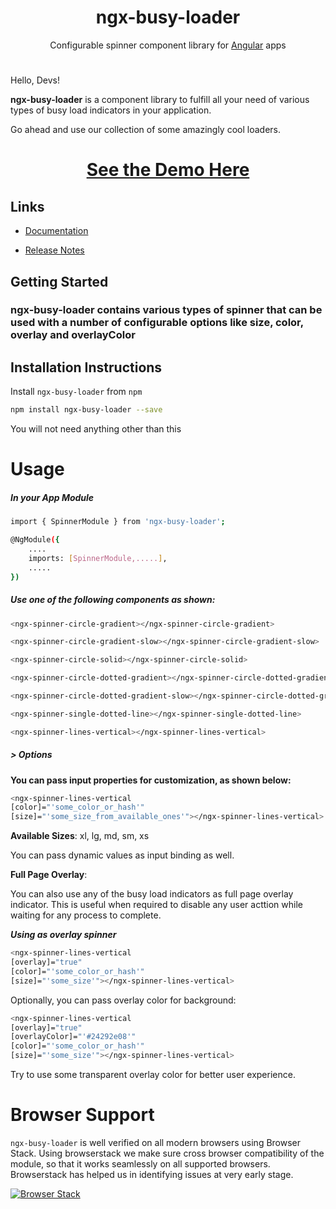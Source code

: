 
<h1 align="center">ngx-busy-loader</h1>


<p align="center">
Configurable spinner component library for <a href="https://angular.io/">Angular</a> apps
<p>

#

Hello, Devs!

**ngx-busy-loader** is a component library to fulfill all
your need of various types of busy load indicators in your application.

Go ahead and use our collection of some amazingly cool loaders.

<h1 align="center" style="color:orange">
    <a href="https://rahulbhooteshwar.github.io/ngx-busy-loader/">
        See the Demo Here
    </a>
</h1>



## Links
- [Documentation](https://github.com/rahulbhooteshwar/ngx-busy-loader#readme)

- [Release Notes](https://github.com/rahulbhooteshwar/ngx-busy-loader/blob/master/CHANGELOG.md)

## **Getting Started**
### **ngx-busy-loader** contains various types of spinner that can be used with a number of configurable options like size, color, overlay and overlayColor

## **Installation Instructions**

Install `ngx-busy-loader` from `npm`
```bash
npm install ngx-busy-loader --save
```
You will not need anything other than this 

# Usage

##### **In your App Module**
##### 
```bash
import { SpinnerModule } from 'ngx-busy-loader';

@NgModule({  
    ....  
    imports: [SpinnerModule,.....],  
    .....  
})
```

##### **Use one of the following components as shown:**
#####

```bash
<ngx-spinner-circle-gradient></ngx-spinner-circle-gradient>
```
```bash
<ngx-spinner-circle-gradient-slow></ngx-spinner-circle-gradient-slow>
```
```bash
<ngx-spinner-circle-solid></ngx-spinner-circle-solid>
```
```bash
<ngx-spinner-circle-dotted-gradient></ngx-spinner-circle-dotted-gradient>
```
```bash
<ngx-spinner-circle-dotted-gradient-slow></ngx-spinner-circle-dotted-gradient-slow>
```
```bash
<ngx-spinner-single-dotted-line></ngx-spinner-single-dotted-line>
```
```bash
<ngx-spinner-lines-vertical></ngx-spinner-lines-vertical>  
```

##### **&gt; Options**

**You can pass input
properties for customization, as shown below:**

```bash
<ngx-spinner-lines-vertical
[color]="'some_color_or_hash'"
[size]="'some_size_from_available_ones'"></ngx-spinner-lines-vertical>
```

**Available Sizes**: xl, lg, md, sm, xs

You can pass dynamic values as input binding as well.

**Full Page Overlay**: 

You can also use any of the busy load indicators as full page overlay indicator. This is useful when required to disable any user acttion while waiting for  any process to complete.

***_Using as overlay spinner_***

```bash
<ngx-spinner-lines-vertical
[overlay]="true"
[color]="'some_color_or_hash'"
[size]="'some_size'"></ngx-spinner-lines-vertical>
```

Optionally, you can pass overlay color for background:

```bash
<ngx-spinner-lines-vertical
[overlay]="true"
[overlayColor]="'#24292e08'"
[color]="'some_color_or_hash'"
[size]="'some_size'"></ngx-spinner-lines-vertical>
```

Try to use some transparent overlay color for better user experience.


# Browser Support
`ngx-busy-loader` is well verified on all modern browsers using Browser Stack. Using browserstack we make sure cross browser compatibility of the module, so that it works seamlessly on all supported browsers. Browserstack has helped us in identifying issues at very early stage.

[![Browser Stack](https://bstacksupport.zendesk.com/attachments/token/PzdqcKEmprO9zGDgG7ASHgcqi/?name=browserstack-logo-600x315.png)](http://browserstack.com/) 
